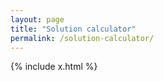 ```yaml
---
layout: page
title: "Solution calculator"
permalink: /solution-calculator/
---
```

{% include x.html %}